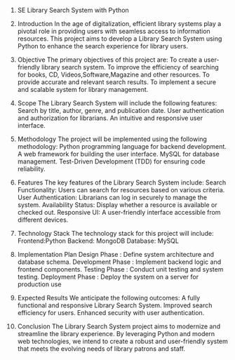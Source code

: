 1. SE Library Search System with Python

2. Introduction
In the age of digitalization, efficient library systems play a pivotal role in 
providing users with seamless access to information resources. This project 
aims to develop a Library Search System using Python to enhance the search 
experience for library users.

3. Objective
The primary objectives of this project are:
To create a user-friendly library search system.
To improve the efficiency of searching for books, CD, Videos,Software,Magazine 
and other resources.
To provide accurate and relevant search results.
To implement a secure and scalable system for library management.

4. Scope
The Library Search System will include the following features:
Search by title, author, genre, and publication date.
User authentication and authorization for librarians.
An intuitive and responsive user interface.

5. Methodology
The project will be implemented using the following methodology:
Python programming language for backend development.
A web framework for building the user interface.
MySQL for database management.
Test-Driven Development (TDD) for ensuring code reliability.

6. Features
The key features of the Library Search System include:
Search Functionality: Users can search for resources based on various criteria.
User Authentication: Librarians can log in securely to manage the system.
Availability Status: Display whether a resource is available or checked out.
Responsive UI: A user-friendly interface accessible from different devices.

7. Technology Stack
The technology stack for this project will include:
Frontend:Python
Backend: MongoDB 
Database: MySQL

8. Implementation Plan
Design Phase : Define system architecture and database schema.
Development Phase : Implement backend logic and frontend components.
Testing Phase : Conduct unit testing and system testing.
Deployment Phase : Deploy the system on a server for production use

9. Expected Results
We anticipate the following outcomes:
A fully functional and responsive Library Search System.
Improved search efficiency for users.
Enhanced security with user authentication.

10. Conclusion
The Library Search System project aims to modernize and streamline the library 
experience. By leveraging Python and modern web technologies, we intend to 
create a robust and user-friendly system that meets the evolving needs of 
library patrons and staff.
